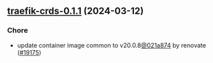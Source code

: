 

## [traefik-crds-0.1.1](https://github.com/truecharts/charts/compare/traefik-crds-0.1.0...traefik-crds-0.1.1) (2024-03-12)

### Chore



- update container image common to v20.0.8[@021a874](https://github.com/021a874) by renovate ([#19175](https://github.com/truecharts/charts/issues/19175))
